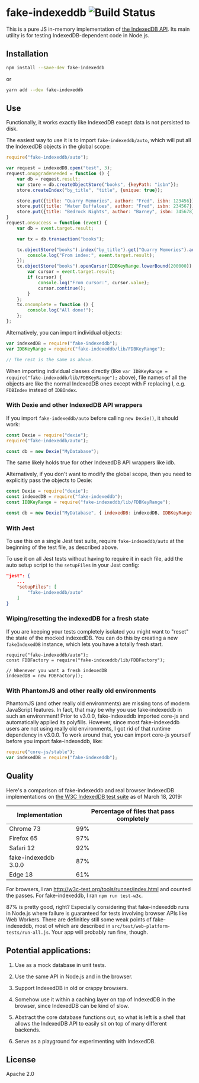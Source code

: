 # fake-indexeddb ![Build Status](https://github.com/dumbmatter/fakeIndexedDB/actions/workflows/test.yml/badge.svg)

This is a pure JS in-memory implementation of [the IndexedDB API](https://w3c.github.io/IndexedDB/). Its main utility is for testing IndexedDB-dependent code in Node.js.

## Installation

```sh
npm install --save-dev fake-indexeddb
```

or

```sh
yarn add --dev fake-indexeddb
```

## Use

Functionally, it works exactly like IndexedDB except data is not persisted to disk.

The easiest way to use it is to import `fake-indexeddb/auto`, which will put all the IndexedDB objects in the global scope:

```js
require("fake-indexeddb/auto");

var request = indexedDB.open("test", 3);
request.onupgradeneeded = function () {
    var db = request.result;
    var store = db.createObjectStore("books", {keyPath: "isbn"});
    store.createIndex("by_title", "title", {unique: true});

    store.put({title: "Quarry Memories", author: "Fred", isbn: 123456});
    store.put({title: "Water Buffaloes", author: "Fred", isbn: 234567});
    store.put({title: "Bedrock Nights", author: "Barney", isbn: 345678});
}
request.onsuccess = function (event) {
    var db = event.target.result;

    var tx = db.transaction("books");

    tx.objectStore("books").index("by_title").get("Quarry Memories").addEventListener("success", function (event) {
        console.log("From index:", event.target.result);
    });
    tx.objectStore("books").openCursor(IDBKeyRange.lowerBound(200000)).onsuccess = function (event) {
        var cursor = event.target.result;
        if (cursor) {
            console.log("From cursor:", cursor.value);
            cursor.continue();
        }
    };
    tx.oncomplete = function () {
        console.log("All done!");
    };
};
```

Alternatively, you can import individual objects:

```js
var indexedDB = require("fake-indexeddb");
var IDBKeyRange = require("fake-indexeddb/lib/FDBKeyRange");

// The rest is the same as above.
```

When importing individual classes directly (like `var IDBKeyRange =
require("fake-indexeddb/lib/FDBKeyRange");` above), file names of all the objects are like the
normal IndexedDB ones except with F replacing I, e.g. `FDBIndex` instead of `IDBIndex`.

### With Dexie and other IndexedDB API wrappers

If you import `fake-indexeddb/auto` before calling `new Dexie()`, it should work:

```js
const Dexie = require("dexie");
require("fake-indexeddb/auto");

const db = new Dexie("MyDatabase");
```

The same likely holds true for other IndexedDB API wrappers like idb.

Alternatively, if you don't want to modify the global scope, then you need to explicitly pass the objects to Dexie:

```js
const Dexie = require("dexie");
const indexedDB = require("fake-indexeddb");
const IDBKeyRange = require("fake-indexeddb/lib/FDBKeyRange");

const db = new Dexie("MyDatabase", { indexedDB: indexedDB, IDBKeyRange: IDBKeyRange });
```

### With Jest

To use this on a single Jest test suite, require `fake-indexeddb/auto` at the beginning of the test
file, as described above.

To use it on all Jest tests without having to require it in each file, add the auto setup script to the `setupFiles` in your Jest config:

```json
"jest": {
    ...
    "setupFiles": [
        "fake-indexeddb/auto"
    ]
}
```

### Wiping/resetting the indexedDB for a fresh state

If you are keeping your tests completely isolated you might want to "reset" the state of the mocked indexedDB. You can do this by creating a new `fakeIndexedDB` instance, which lets you have a totally fresh start.

```
require("fake-indexeddb/auto");
const FDBFactory = require("fake-indexeddb/lib/FDBFactory");

// Whenever you want a fresh indexedDB
indexedDB = new FDBFactory();
```

### With PhantomJS and other really old environments

PhantomJS (and other really old environments) are missing tons of modern JavaScript features. In fact, that may be why you use fake-indexeddb in such an environment! Prior to v3.0.0, fake-indexeddb imported core-js and automatically applied its polyfills. However, since most fake-indexeddb users are not using really old environments, I got rid of that runtime dependency in v3.0.0. To work around that, you can import core-js yourself before you import fake-indexeddb, like:

```js
require("core-js/stable");
var indexedDB = require("fake-indexeddb");
```

## Quality

Here's a comparison of fake-indexeddb and real browser IndexedDB implementations on [the W3C IndexedDB test suite](https://github.com/w3c/web-platform-tests/tree/master/IndexedDB) as of March 18, 2019:

| Implementation       | Percentage of files that pass completely |
| -------------------- | ---------------------------------------- |
| Chrome 73            | 99%                                      |
| Firefox 65           | 97%                                      |
| Safari 12            | 92%                                      |
| fake-indexeddb 3.0.0 | 87%                                      |
| Edge 18              | 61%                                      |

For browsers, I ran http://w3c-test.org/tools/runner/index.html and counted the passes. For fake-indexeddb, I ran `npm run test-w3c`.

87% is pretty good, right? Especially considering that fake-indexeddb runs in Node.js where failure is guaranteed for tests involving browser APIs like Web Workers. There are definitley still some weak points of fake-indexeddb, most of which are described in `src/test/web-platform-tests/run-all.js`. Your app will probably run fine, though.

## Potential applications:

1. Use as a mock database in unit tests.

2. Use the same API in Node.js and in the browser.

3. Support IndexedDB in old or crappy browsers.

4. Somehow use it within a caching layer on top of IndexedDB in the browser, since IndexedDB can be kind of slow.

5. Abstract the core database functions out, so what is left is a shell that allows the IndexedDB API to easily sit on top of many different backends.

6. Serve as a playground for experimenting with IndexedDB.

## License

Apache 2.0
